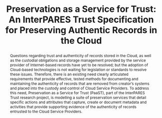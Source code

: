 ---
abstract: Questions regarding trust and authenticity of records stored in the Cloud,
  as well as the custodial obligations and storage management provided by the service
  provider of Internet-based records have yet to be resolved; but the adoption of
  Cloud-based technologies is not waiting for legislation or standards to resolve
  these issues. Therefore, there is an existing need clearly articulated requirements
  that provide effective, tested methods for documenting and maintaining the authenticity
  of records that are removed from creator’s systems and placed into the custody and
  control of Cloud Service Providers. To address this need, Preservation as a Service
  for Trust (PaaST), part of the InterPARES Trust research project, is modelling a
  suite of preservation services that detail specific actions and attributes that
  capture, create or document metadata and activities that provide supporting evidence
  of the authenticity of records entrusted to the Cloud Service Providers.
creators:
- Adam Jansen
date: null
document_url: https://services.phaidra.univie.ac.at/api/object/o:931143/download
grand_parent: iPRES
institutions: []
keywords:
- kyoto
- poster
landing_page_url: https://phaidra.univie.ac.at/o:931143
language: eng
layout: publication
license: CC BY-SA 4.0 International
notes_url: null
parent: iPRES 2017
publication_type: paper
size: 669775
slides_url: null
source_name: iPRES
stream_url: null
title: 'Preservation as a Service for Trust: An InterPARES Trust Specification for
  Preserving Authentic Records in the Cloud'
year: 2017
---